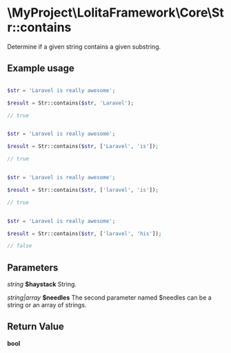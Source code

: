 \MyProject\LolitaFramework\Core\Str::contains
===

Determine if a given string contains a given substring.

Example usage
---
```php

$str = 'Laravel is really awesome';

$result = Str::contains($str, 'Laravel');

// true
```
```php

$str = 'Laravel is really awesome';

$result = Str::contains($str, ['Laravel', 'is']);

// true

```
```php

$str = 'Laravel is really awesome';

$result = Str::contains($str, ['laravel', 'is']);

// true

```
```php

$str = 'Laravel is really awesome';

$result = Str::contains($str, ['laravel', 'his']);

// false

```

Parameters
---

_string_  __$haystack__ String.

_string|array_  __$needles__ The second parameter named $needles can be a string or an array of strings.

Return Value
---
__bool__

